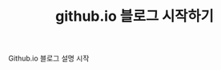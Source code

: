 ﻿---
title:  "github.io 블로그 시작하기"

categories:
  - Github.io Blog 시작하기
tags:
  - Blog
  - github.io
---

Github.io 블로그 설명 시작